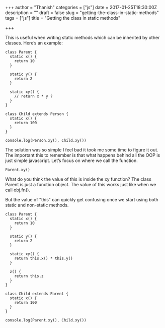 +++
author = "Thanish"
categories = ["js"]
date = 2017-01-25T18:30:00Z
description = ""
draft = false
slug = "getting-the-class-in-static-methods"
tags = ["js"]
title = "Getting the class in static methods"

+++


This is useful when writing static methods which can be inherited by other classes. Here’s an example:

```
class Parent {
  static x() {
    return 10
  }

  static y() {
    return 2
  }

  static xy() {
    // return x * y ?
  }
}

class Child extends Person {
  static x() {
    return 100
  }
}

console.log(Person.xy(), Child.xy())
```

The solution was so simple I feel bad it took me some time to figure it out. The important this to remember is that what happens behind all the OOP is just simple javascript. Let’s focus on where we call the function.

```
Parent.xy()
```

What do you think the value of this is inside the xy function? The class Parent is just a function object. The value of this works just like when we call obj.fn().

But the value of "this" can quickly get confusing once we start using both static and non-static methods.

```
class Parent {
  static x() {
    return 10
  }

  static y() {
    return 2
  }

  static xy() {
    return this.x() * this.y()
  }

  z() {
    return this.z
  }
}

class Child extends Parent {
  static x() {
    return 100
  }
}

console.log(Parent.xy(), Child.xy())
```

